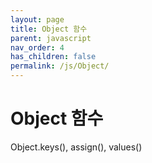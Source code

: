 ```yaml
---
layout: page
title: Object 함수
parent: javascript
nav_order: 4
has_children: false
permalink: /js/Object/
---
```


# Object 함수

Object.keys(), assign(), values()